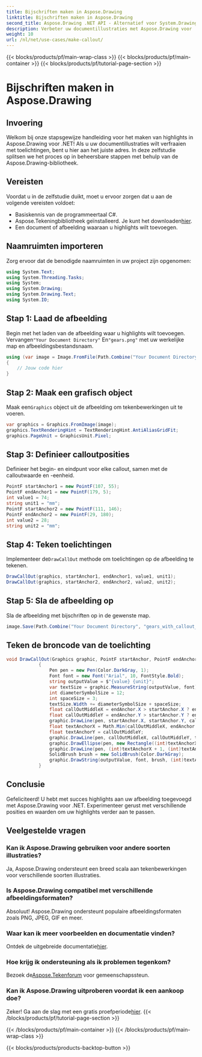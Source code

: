 ```yaml
---
title: Bijschriften maken in Aspose.Drawing
linktitle: Bijschriften maken in Aspose.Drawing
second_title: Aspose.Drawing .NET API - Alternatief voor System.Drawing.Common
description: Verbeter uw documentillustraties met Aspose.Drawing voor .NET! Leer stap voor stap hoe u highlights kunt toevoegen voor duidelijkere en informatieve beelden.
weight: 10
url: /nl/net/use-cases/make-callout/
---
```


{{< blocks/products/pf/main-wrap-class >}}
{{< blocks/products/pf/main-container >}}
{{< blocks/products/pf/tutorial-page-section >}}

# Bijschriften maken in Aspose.Drawing

## Invoering
Welkom bij onze stapsgewijze handleiding voor het maken van highlights in Aspose.Drawing voor .NET! Als u uw documentillustraties wilt verfraaien met toelichtingen, bent u hier aan het juiste adres. In deze zelfstudie splitsen we het proces op in beheersbare stappen met behulp van de Aspose.Drawing-bibliotheek.
## Vereisten
Voordat u in de zelfstudie duikt, moet u ervoor zorgen dat u aan de volgende vereisten voldoet:
- Basiskennis van de programmeertaal C#.
-  Aspose.Tekeningbibliotheek geïnstalleerd. Je kunt het downloaden[hier](https://releases.aspose.com/drawing/net/).
- Een document of afbeelding waaraan u highlights wilt toevoegen.
## Naamruimten importeren
Zorg ervoor dat de benodigde naamruimten in uw project zijn opgenomen:
```csharp
using System.Text;
using System.Threading.Tasks;
using System;
using System.Drawing;
using System.Drawing.Text;
using System.IO;
```
## Stap 1: Laad de afbeelding
 Begin met het laden van de afbeelding waar u highlights wilt toevoegen. Vervangen`"Your Document Directory"` En`"gears.png"` met uw werkelijke map en afbeeldingsbestandsnaam.
```csharp
using (var image = Image.FromFile(Path.Combine("Your Document Directory", "gears.png")))
{
    // Jouw code hier
}
```
## Stap 2: Maak een grafisch object
 Maak een`Graphics` object uit de afbeelding om tekenbewerkingen uit te voeren.
```csharp
var graphics = Graphics.FromImage(image);
graphics.TextRenderingHint = TextRenderingHint.AntiAliasGridFit;
graphics.PageUnit = GraphicsUnit.Pixel;
```
## Stap 3: Definieer calloutposities
Definieer het begin- en eindpunt voor elke callout, samen met de calloutwaarde en -eenheid.
```csharp
PointF startAnchor1 = new PointF(107, 55);
PointF endAnchor1 = new PointF(179, 5);
int value1 = 74;
string unit1 = "mm";
PointF startAnchor2 = new PointF(111, 146);
PointF endAnchor2 = new PointF(29, 180);
int value2 = 28;
string unit2 = "mm";
```
## Stap 4: Teken toelichtingen
 Implementeer de`DrawCallOut` methode om toelichtingen op de afbeelding te tekenen.
```csharp
DrawCallOut(graphics, startAnchor1, endAnchor1, value1, unit1);
DrawCallOut(graphics, startAnchor2, endAnchor2, value2, unit2);
```
## Stap 5: Sla de afbeelding op
Sla de afbeelding met bijschriften op in de gewenste map.
```csharp
image.Save(Path.Combine("Your Document Directory", "gears_with_callout_out.png"));
```
## Teken de broncode van de toelichting
```csharp
void DrawCallOut(Graphics graphic, PointF startAnchor, PointF endAnchor, int value, string unit)
            {
                Pen pen = new Pen(Color.DarkGray, 1);
                Font font = new Font("Arial", 10, FontStyle.Bold);
                string outputValue = $"{value} {unit}";
                var textSize = graphic.MeasureString(outputValue, font);
                int diameterSymbolSize = 12;
                int spaceSize = 3;
                textSize.Width += diameterSymbolSize + spaceSize;
                float callOutMiddleX = endAnchor.X > startAnchor.X ? endAnchor.X - textSize.Width : endAnchor.X + textSize.Width;
                float callOutMiddleY = endAnchor.Y > startAnchor.Y ? endAnchor.Y - textSize.Height : endAnchor.Y + textSize.Height;
                graphic.DrawLine(pen, startAnchor.X, startAnchor.Y, callOutMiddleX, callOutMiddleY);
                float textAnchorX = Math.Min(callOutMiddleX, endAnchor.X);
                float textAnchorY = callOutMiddleY;
                graphic.DrawLine(pen, callOutMiddleX, callOutMiddleY, textAnchorX == callOutMiddleX ? textAnchorX + textSize.Width : textAnchorX, callOutMiddleY);
                graphic.DrawEllipse(pen, new Rectangle((int)textAnchorX + spaceSize, (int)(textAnchorY - textSize.Height) + spaceSize, 10, 10));
                graphic.DrawLine(pen, (int)textAnchorX + 1, (int)textAnchorY - 1, (int)textAnchorX + diameterSymbolSize + 2, (int)textAnchorY - diameterSymbolSize - 2);
                SolidBrush brush = new SolidBrush(Color.DarkGray);
                graphic.DrawString(outputValue, font, brush, (int)textAnchorX + diameterSymbolSize + spaceSize, (int)(textAnchorY - textSize.Height));
            }
```
## Conclusie

Gefeliciteerd! U hebt met succes highlights aan uw afbeelding toegevoegd met Aspose.Drawing voor .NET. Experimenteer gerust met verschillende posities en waarden om uw highlights verder aan te passen.

## Veelgestelde vragen

### Kan ik Aspose.Drawing gebruiken voor andere soorten illustraties?

Ja, Aspose.Drawing ondersteunt een breed scala aan tekenbewerkingen voor verschillende soorten illustraties.

### Is Aspose.Drawing compatibel met verschillende afbeeldingsformaten?

Absoluut! Aspose.Drawing ondersteunt populaire afbeeldingsformaten zoals PNG, JPEG, GIF en meer.

### Waar kan ik meer voorbeelden en documentatie vinden?

 Ontdek de uitgebreide documentatie[hier](https://reference.aspose.com/drawing/net/).

### Hoe krijg ik ondersteuning als ik problemen tegenkom?

 Bezoek de[Aspose.Tekenforum](https://forum.aspose.com/c/diagram/17) voor gemeenschapssteun.

### Kan ik Aspose.Drawing uitproberen voordat ik een aankoop doe?

 Zeker! Ga aan de slag met een gratis proefperiode[hier](https://releases.aspose.com/).
{{< /blocks/products/pf/tutorial-page-section >}}

{{< /blocks/products/pf/main-container >}}
{{< /blocks/products/pf/main-wrap-class >}}

{{< blocks/products/products-backtop-button >}}
